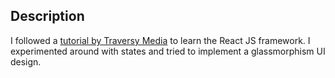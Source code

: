 ## **Description**

I followed a [tutorial by Traversy Media](https://www.youtube.com/watch?v=w7ejDZ8SWv8) to learn the React JS framework. I experimented around with states and tried to implement a glassmorphism UI design.
